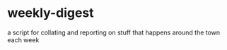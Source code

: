 # weekly-digest
a script for collating and reporting on stuff that happens around the town each week
